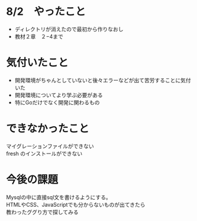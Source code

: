 # 8/2　やったこと

- ディレクトリが消えたので最初から作りなおし
- 教材２章　２−4まで

# 気付いたこと
- 開発環境がちゃんとしていないと後々エラーなどが出て苦労することに気付いた
- 開発環境についてより学ぶ必要がある
- 特にGoだけでなく開発に関わるもの

# できなかったこと
マイグレーションファイルができない<br>
fresh のインストールができない<br> 
 
# 今後の課題
Mysqlの中に直接sql文を書けるようにする。<br>
HTMLやCSS、JavaScriptでも分からないものが出てきたら<br>
教わったググり方で探してみる<br>
